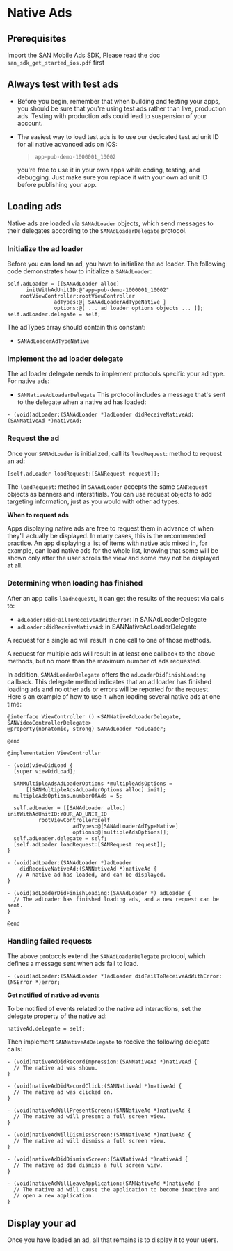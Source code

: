 # Native Ads

## Prerequisites
Import the SAN Mobile Ads SDK, Please read the doc `san_sdk_get_started_ios.pdf` first

## Always test with test ads
- Before you begin, remember that when building and testing your apps, you should be sure that you're using test ads rather than live, production ads. Testing with production ads could lead to suspension of your account.

- The easiest way to load test ads is to use our dedicated test ad unit ID for all native advanced ads on iOS:
    > `app-pub-demo-1000001_10002`

    you're free to use it in your own apps while coding, testing, and debugging. Just make sure you replace it with your own ad unit ID before publishing your app.

## Loading ads
Native ads are loaded via `SANAdLoader` objects, which send messages to their delegates according to the `SANAdLoaderDelegate` protocol.

### Initialize the ad loader
Before you can load an ad, you have to initialize the ad loader. The following code demonstrates how to initialize a `SANAdLoader`:
```objc
self.adLoader = [[SANAdLoader alloc]
      initWithAdUnitID:@"app-pub-demo-1000001_10002"
    rootViewController:rootViewController
               adTypes:@[ SANAdLoaderAdTypeNative ]
               options:@[ ... ad loader options objects ... ]];
self.adLoader.delegate = self;
```
The adTypes array should contain this constant:

- `SANAdLoaderAdTypeNative`

### Implement the ad loader delegate
The ad loader delegate needs to implement protocols specific your ad type. For native ads:

- `SANNativeAdLoaderDelegate` This protocol includes a message that's sent to the delegate when a native ad has loaded:
```objc
- (void)adLoader:(SANAdLoader *)adLoader didReceiveNativeAd:(SANNativeAd *)nativeAd;
```

### Request the ad
Once your `SANAdLoader` is initialized, call its `loadRequest`: method to request an ad:
```objc
[self.adLoader loadRequest:[SANRequest request]];
```
The `loadRequest`: method in `SANAdLoader` accepts the same `SANRequest` objects as banners and interstitials. You can use request objects to add targeting information, just as you would with other ad types.

**When to request ads**

Apps displaying native ads are free to request them in advance of when they'll actually be displayed. In many cases, this is the recommended practice. An app displaying a list of items with native ads mixed in, for example, can load native ads for the whole list, knowing that some will be shown only after the user scrolls the view and some may not be displayed at all.

### Determining when loading has finished
After an app calls `loadRequest`:, it can get the results of the request via calls to:

- `adLoader:didFailToReceiveAdWithError`: in SANAdLoaderDelegate
- `adLoader:didReceiveNativeAd`: in SANNativeAdLoaderDelegate

A request for a single ad will result in one call to one of those methods.

A request for multiple ads will result in at least one callback to the above methods, but no more than the maximum number of ads requested.

In addition, `SANAdLoaderDelegate` offers the `adLoaderDidFinishLoading `callback. This delegate method indicates that an ad loader has finished loading ads and no other ads or errors will be reported for the request. Here's an example of how to use it when loading several native ads at one time:
```objc
@interface ViewController () <SANNativeAdLoaderDelegate, SANVideoControllerDelegate>
@property(nonatomic, strong) SANAdLoader *adLoader;

@end

@implementation ViewController

- (void)viewDidLoad {
  [super viewDidLoad];

  SANMultipleAdsAdLoaderOptions *multipleAdsOptions =
      [[SANMultipleAdsAdLoaderOptions alloc] init];
  multipleAdsOptions.numberOfAds = 5;

  self.adLoader = [[SANAdLoader alloc] initWithAdUnitID:YOUR_AD_UNIT_ID
          rootViewController:self
                     adTypes:@[SANAdLoaderAdTypeNative]
                     options:@[multipleAdsOptions]];
  self.adLoader.delegate = self;
  [self.adLoader loadRequest:[SANRequest request]];
}

- (void)adLoader:(SANAdLoader *)adLoader
    didReceiveNativeAd:(SANNativeAd *)nativeAd {
   // A native ad has loaded, and can be displayed.
}

- (void)adLoaderDidFinishLoading:(SANAdLoader *) adLoader {
  // The adLoader has finished loading ads, and a new request can be sent.
}

@end
```

### Handling failed requests
The above protocols extend the `SANAdLoaderDelegate` protocol, which defines a message sent when ads fail to load.
```objc
- (void)adLoader:(SANAdLoader *)adLoader didFailToReceiveAdWithError:(NSError *)error;
```
**Get notified of native ad events**

To be notified of events related to the native ad interactions, set the delegate property of the native ad:
```objc
nativeAd.delegate = self;
```
Then implement `SANNativeAdDelegate` to receive the following delegate calls:
```objc
- (void)nativeAdDidRecordImpression:(SANNativeAd *)nativeAd {
  // The native ad was shown.
}

- (void)nativeAdDidRecordClick:(SANNativeAd *)nativeAd {
  // The native ad was clicked on.
}

- (void)nativeAdWillPresentScreen:(SANNativeAd *)nativeAd {
  // The native ad will present a full screen view.
}

- (void)nativeAdWillDismissScreen:(SANNativeAd *)nativeAd {
  // The native ad will dismiss a full screen view.
}

- (void)nativeAdDidDismissScreen:(SANNativeAd *)nativeAd {
  // The native ad did dismiss a full screen view.
}

- (void)nativeAdWillLeaveApplication:(SANNativeAd *)nativeAd {
  // The native ad will cause the application to become inactive and
  // open a new application.
}
```

## Display your ad
Once you have loaded an ad, all that remains is to display it to your users.